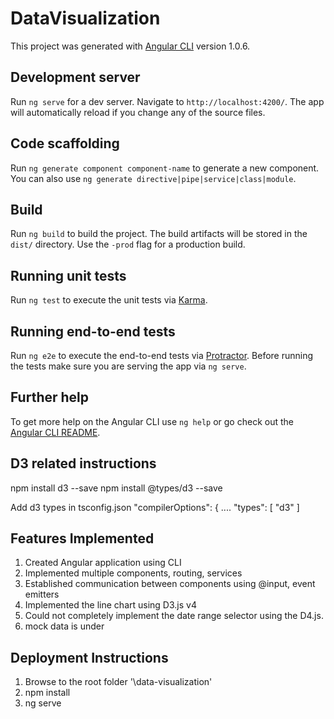 # DataVisualization

This project was generated with [Angular CLI](https://github.com/angular/angular-cli) version 1.0.6.

## Development server

Run `ng serve` for a dev server. Navigate to `http://localhost:4200/`. The app will automatically reload if you change any of the source files.

## Code scaffolding

Run `ng generate component component-name` to generate a new component. You can also use `ng generate directive|pipe|service|class|module`.

## Build

Run `ng build` to build the project. The build artifacts will be stored in the `dist/` directory. Use the `-prod` flag for a production build.

## Running unit tests

Run `ng test` to execute the unit tests via [Karma](https://karma-runner.github.io).

## Running end-to-end tests

Run `ng e2e` to execute the end-to-end tests via [Protractor](http://www.protractortest.org/).
Before running the tests make sure you are serving the app via `ng serve`.

## Further help

To get more help on the Angular CLI use `ng help` or go check out the [Angular CLI README](https://github.com/angular/angular-cli/blob/master/README.md).


## D3 related instructions

npm install d3 --save
npm install @types/d3 --save

Add d3 types in tsconfig.json
"compilerOptions": {
    ....
    "types": [
      "d3"
    ]

## Features Implemented
1. Created Angular application using CLI
2. Implemented multiple components, routing, services
3. Established communication between components using @input, event emitters
4. Implemented the line chart using D3.js v4
5. Could not completely implement the date range selector using the D4.js.
6. mock data is under

## Deployment Instructions
1. Browse to the root folder '\data-visualization'
2. npm install
3. ng serve 